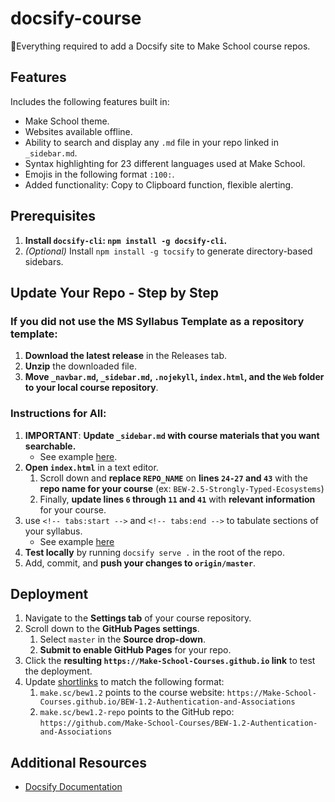 # docsify-course

🌟Everything required to add a Docsify site to Make School course repos.

## Features

Includes the following features built in:

* Make School theme.
* Websites available offline.
* Ability to search and display any `.md` file in your repo linked in `_sidebar.md`.
* Syntax highlighting for 23 different languages used at Make School.
* Emojis in the following format `:100:`.
* Added functionality: Copy to Clipboard function, flexible alerting.

## Prerequisites

1. **Install `docsify-cli`: `npm install -g docsify-cli`.**
1. _(Optional)_ Install `npm install -g tocsify` to generate directory-based sidebars.

## Update Your Repo - Step by Step

### If you did not use the MS Syllabus Template as a repository template:

1. **Download the latest release** in the Releases tab.
1. **Unzip** the downloaded file.
1. **Move `_navbar.md`, `_sidebar.md`, `.nojekyll`, `index.html`, and the `Web` folder to your local course repository**.

### Instructions for All:

1. **IMPORTANT**: **Update `_sidebar.md` with course materials that you want searchable.** 
   * See example [here](https://github.com/Make-School-Courses/BEW-2.5-Strongly-Typed-Ecosystems/blob/master/_sidebar.md).
1. **Open `index.html`** in a text editor.
    1. Scroll down and **replace `REPO_NAME`** on **lines `24-27` and `43`** with the **repo name for your course** (ex: `BEW-2.5-Strongly-Typed-Ecosystems`)
    1. Finally, **update lines `6` through `11` and `41`** with **relevant information** for your course.
1. use `<!-- tabs:start -->` and `<!-- tabs:end -->` to tabulate sections of your syllabus.
    * See example [here](https://github.com/Make-School-Courses/BEW-2.4-Decentralized-Apps-Distributed-Protocols/blob/master/README.md)
1. **Test locally** by running `docsify serve .` in the root of the repo.
1. Add, commit, and **push your changes to `origin/master`**.

## Deployment

1. Navigate to the **Settings tab** of your course repository.
1. Scroll down to the **GitHub Pages settings**.
    1. Select `master` in the **Source drop-down**.
    1. **Submit to enable GitHub Pages** for your repo.
1. Click the **resulting `https://Make-School-Courses.github.io` link** to test the deployment.
1. Update [shortlinks](https://make.sc/shortlinks) to match the following format:
    1. `make.sc/bew1.2` points to the course website: `https://Make-School-Courses.github.io/BEW-1.2-Authentication-and-Associations`
    1. `make.sc/bew1.2-repo` points to the GitHub repo: `https://github.com/Make-School-Courses/BEW-1.2-Authentication-and-Associations`

## Additional Resources

- [Docsify Documentation](https://docsify.js.org)

